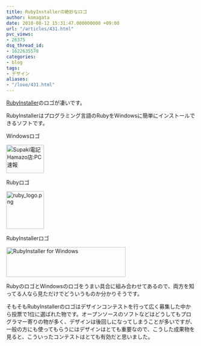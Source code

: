 ```yaml
---
title: RubyInstallerの絶妙なロゴ
author: komagata
date: 2010-08-12 15:31:47.000000000 +09:00
url: "/articles/431.html"
pvc_views:
- 26375
dsq_thread_id:
- 1622635578
categories:
- blog
tags:
- デザイン
aliases:
- "/love/431.html"
---
```

[RubyInstaller][1]のロゴが凄いです。

RubyInstallerはプログラミング言語のRubyをWindowsに簡単にインストールできるソフトです。

Windowsロゴ

[<img src="http://farm5.static.flickr.com/4078/4884063423_68a97618ee_t.jpg" width="100" height="75" alt="Supaki電記 Hamazo店:PC速報" />][2]

Rubyロゴ

[<img src="http://farm5.static.flickr.com/4122/4884065005_6ef13a75de_t.jpg" width="100" height="100" alt="ruby_logo.png" />][3]

RubyInstallerロゴ

[<img src="http://farm5.static.flickr.com/4074/4884658548_45a41e7daa.jpg" width="317" height="79" alt="RubyInstaller for Windows" />][4]

RubyのロゴとWindowsのロゴをうまい具合に組み合わせてあるので、両方を知ってる人なら見ただけでどういうものか分かりそうです。

そもそもRubyInstallerのロゴはデザインコンテストを行って広く募集した中から投票で1位に選ばれた物です。オープンソースのソフトなどはどうしてもプログラマー寄りの物が多く、デザインは後回しになってしまうことが多いですが、一般の方にも使ってもらうにはデザインはとても重要なので、こうした成果物を見ると、こういったコンテストはとても有効だと思いました。

 [1]: http://rubyinstaller.org/
 [2]: http://www.flickr.com/photos/komagata/4884063423/ "Supaki電記 Hamazo店:PC速報 by komagata, on Flickr"
 [3]: http://www.flickr.com/photos/komagata/4884065005/ "ruby_logo.png by komagata, on Flickr"
 [4]: http://www.flickr.com/photos/komagata/4884658548/ "RubyInstaller for Windows by komagata, on Flickr"